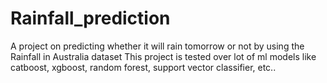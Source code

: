 # Rainfall_prediction
A project on predicting whether it will rain tomorrow or not by using the Rainfall in Australia dataset This project is tested over lot of ml models like catboost, xgboost, random forest, support vector classifier, etc..
